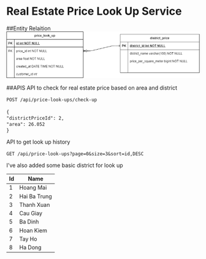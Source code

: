 # Real Estate Price Look Up Service

##Entity Relaition
![Screenshot](entityrelation.png)

##APIS
API to check for real estate price based on area and district

    POST /api/price-look-ups/check-up

    {
	"districtPriceId": 2,
	"area": 26.052
    }
    
API to get look up history

    GET /api/price-look-ups?page=0&size=3&sort=id,DESC
    
I've also added some basic district for look up

| Id | Name |
|----|------|
|1|Hoang Mai|
| 2|Hai Ba Trung|
| 3|Thanh Xuan|
| 4|Cau Giay|
| 5|Ba Dinh|
| 6|Hoan Kiem|
| 7|Tay Ho|
 |8|Ha Dong|